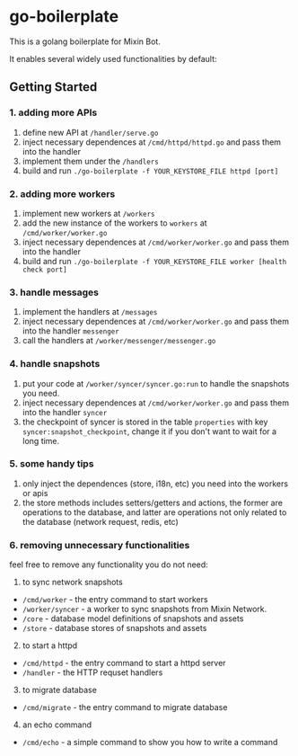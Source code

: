 # go-boilerplate

This is a golang boilerplate for Mixin Bot.

It enables several widely used functionalities by default:

## Getting Started

### 1. adding more APIs

1. define new API at `/handler/serve.go` 
2. inject necessary dependences at `/cmd/httpd/httpd.go` and pass them into the handler
3. implement them under the `/handlers`
4. build and run `./go-boilerplate -f YOUR_KEYSTORE_FILE httpd [port]`

### 2. adding more workers

1. implement new workers at `/workers`
2. add the new instance of the workers to `workers` at `/cmd/worker/worker.go`
3. inject necessary dependences at `/cmd/worker/worker.go` and pass them into the handler
4. build and run `./go-boilerplate -f YOUR_KEYSTORE_FILE worker [health check port]`

### 3. handle messages

1. implement the handlers at `/messages`
2. inject necessary dependences at `/cmd/worker/worker.go` and pass them into the handler `messenger`
3. call the handlers at `/worker/messenger/messenger.go`

### 4. handle snapshots

1. put your code at `/worker/syncer/syncer.go:run` to handle the snapshots you need.
2. inject necessary dependences at `/cmd/worker/worker.go` and pass them into the handler `syncer`
3. the checkpoint of syncer is stored in the table `properties` with key `syncer:snapshot_checkpoint`, change it if you don't want to wait for a long time.

### 5. some handy tips

1. only inject the dependences (store, i18n, etc) you need into the workers or apis
2. the store methods includes setters/getters and actions, the former are operations to the database, and latter are operations not only related to the database (network request, redis, etc)

### 6. removing unnecessary functionalities

feel free to remove any functionality you do not need:

1. to sync network snapshots
  - `/cmd/worker` - the entry command to start workers
  - `/worker/syncer` - a worker to sync snapshots from Mixin Network. 
  - `/core` - database model definitions of snapshots and assets
  - `/store` - database stores of snapshots and assets
2. to start a httpd
  - `/cmd/httpd` - the entry command to start a httpd server
  - `/handler` - the HTTP requset handlers
3. to migrate database
  - `/cmd/migrate` - the entry command to migrate database
4. an echo command
  - `/cmd/echo` - a simple command to show you how to write a command
